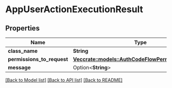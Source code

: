 # AppUserActionExecutionResult

## Properties

Name | Type | Description | Notes
------------ | ------------- | ------------- | -------------
**class_name** | **String** |  | 
**permissions_to_request** | [**Vec<crate::models::AuthCodeFlowPermissionsRequest>**](AuthCodeFlowPermissionsRequest.md) |  | 
**message** | Option<**String**> |  | 

[[Back to Model list]](../README.md#documentation-for-models) [[Back to API list]](../README.md#documentation-for-api-endpoints) [[Back to README]](../README.md)


